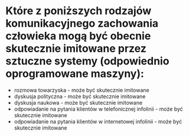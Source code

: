 # Które z poniższych rodzajów komunikacyjnego zachowania człowieka mogą być obecnie skutecznie imitowane przez sztuczne systemy (odpowiednio oprogramowane maszyny):
- rozmowa towarzyska - może być skutecznie imitowane
- dyskusja polityczna - może być skutecznie imitowane
- dyskusja naukowa - może być skutecznie imitowane
- odpowiadanie na pytania klientów w telefonicznej infolinii - może być skutecznie imitowane
- odpowiadanie na pytania klientów w internetowej infolinii - może być skutecznie imitowane
